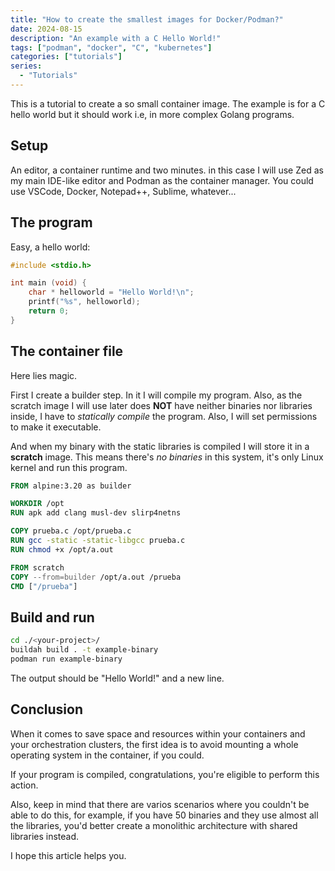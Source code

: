 ```yaml
---
title: "How to create the smallest images for Docker/Podman?"
date: 2024-08-15
description: "An example with a C Hello World!"
tags: ["podman", "docker", "C", "kubernetes"]
categories: ["tutorials"]
series:
  - "Tutorials"
---
```


This is a tutorial to create a so small container image. The example is for a C hello world but it should work i.e, in more complex Golang programs.

## Setup

An editor, a container runtime and two minutes. in this case I will use Zed as my main IDE-like editor and Podman as the container manager. You could use VSCode, Docker, Notepad++, Sublime, whatever...

## The program

Easy, a hello world:

```c
#include <stdio.h>

int main (void) {
    char * helloworld = "Hello World!\n";
    printf("%s", helloworld);
    return 0;
}
```

## The container file

Here lies magic.

First I create a builder step. In it I will compile my program. Also, as the scratch image I will use later does **NOT** have neither binaries nor libraries inside, I have to *statically compile* the program. Also, I will set permissions to make it executable.

And when my binary with the static libraries is compiled I will store it in a **scratch** image. This means there's *no binaries* in this system, it's only Linux kernel and run this program.
```dockerfile
FROM alpine:3.20 as builder

WORKDIR /opt
RUN apk add clang musl-dev slirp4netns

COPY prueba.c /opt/prueba.c
RUN gcc -static -static-libgcc prueba.c
RUN chmod +x /opt/a.out

FROM scratch
COPY --from=builder /opt/a.out /prueba
CMD ["/prueba"]
```

## Build and run

```bash
cd ./<your-project>/
buildah build . -t example-binary
podman run example-binary
```

The output should be "Hello World!" and a new line.

## Conclusion

When it comes to save space and resources within your containers and your orchestration clusters, the first idea is to avoid mounting a whole operating system in the container, if you could.

If your program is compiled, congratulations, you're eligible to perform this action.

Also, keep in mind that there are varios scenarios where you couldn't be able to do this, for example, if you have 50 binaries and they use almost all the libraries, you'd better create a monolithic architecture with shared libraries instead.

I hope this article helps you.
